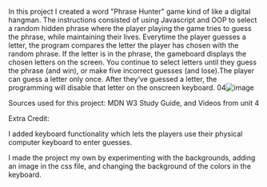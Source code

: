 In this project I created a word "Phrase Hunter" game kind of like a digital hangman. The instructions consisted of using Javascript and OOP to select a random hidden phrase where the player playing the game tries to guess the phrase, while maintaining their lives. Everytime the player guesses a letter, the program compares the letter the player has chosen with the random phrase. If the letter is in the phrase, the gameboard displays the chosen letters on the screen. You continue to select letters until they guess the phrase (and win), or make five incorrect guesses (and lose).The player can guess a letter only once. After they’ve guessed a letter, the programming will disable that letter on the onscreen keyboard.
04![image](https://user-images.githubusercontent.com/60766420/115981277-857df500-a560-11eb-9cf3-b91bae9872b2.png)

Sources used for this project:
MDN
W3
Study Guide, and Videos from unit 4

Extra Credit:

I added keyboard functionality which lets the players use their physical computer keyboard to enter guesses.

I made the project my own by experimenting with the backgrounds, adding an image in the css file, and changing the background of the colors in the keyboard.
